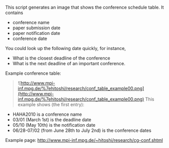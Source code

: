 This script generates an image that shows the conference schedule table.
It contains

  * conference name
  * paper submission date
  * paper notification date
  * conference date

You could look up the following date quickly, for instance,
  * What is the closest deadline of the conference
  * What is the next deadline of an important conference.

Example conference table:
> ![http://www.mpi-inf.mpg.de/%7ehitoshi/research/conf_table_example00.png](http://www.mpi-inf.mpg.de/%7ehitoshi/research/conf_table_example00.png)
This example shows (the first entry):
  * HAHA2010 is a conference name
  * 03/01 (March 1st) is the deadline date
  * 05/10 (May 10th)  is the notification date
  * 06/28-07/02 (from June 28th to July 2nd) is the conference dates

Example page: http://www.mpi-inf.mpg.de/~hitoshi/research/cg-conf.shtml